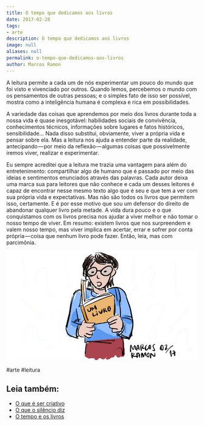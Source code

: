 ```yaml
---
title: O tempo que dedicamos aos livros
date: 2017-02-28
tags:
- arte
description: O tempo que dedicamos aos livros
image: null
aliases: null
permalink: o-tempo-que-dedicamos-aos-livros
author: Marcos Ramon
---
```

A leitura permite a cada um de nós experimentar um pouco do mundo que foi visto e vivenciado por outros. Quando lemos, percebemos o mundo com os pensamentos de outras pessoas; e o simples fato de isso ser possível, mostra como a inteligência humana é complexa e rica em possibilidades.

A variedade das coisas que aprendemos por meio dos livros durante toda a nossa vida é quase inesgotável: habilidades sociais de convivência, conhecimentos técnicos, informações sobre lugares e fatos históricos, sensibilidade... Nada disso substitui, obviamente, viver a própria vida e pensar sobre ela. Mas a leitura nos ajuda a entender parte da realidade, antecipando — por meio da reflexão — algumas coisas que possivelmente iremos viver, realizar e experimentar.

Eu sempre acreditei que a leitura me trazia uma vantagem para além do entretenimento: compartilhar algo de humano que é passado por meio das ideias e sentimentos enunciados através das palavras. Cada autor deixa uma marca sua para leitores que não conhece e cada um desses leitores é capaz de encontrar nesse mesmo texto algo que é seu e que tem a ver com sua própria vida e expectativas. Mas não são todos os livros que permitem isso, certamente. E é por esse motivo que sou um defensor do direito de abandonar qualquer livro pela metade. A vida dura pouco e o que conquistamos com os livros precisa nos ajudar a viver melhor e não tomar o nosso tempo de viver. Em resumo: existem livros que nos surpreendem e valem nosso tempo, mas viver implica em acertar, errar e sofrer por conta própria — coisa que nenhum livro pode fazer. Então, leia, mas com parcimônia.

<img src="/assets/img/o-tempo-que-dedicamos-aos livros-medium.png">


#arte #leitura<div class="leia-tambem" markdown="1">
## Leia também:

- <a href="/o-que-e-ser-criativo">O que é ser criativo</a>
- <a href="/o-que-o-silencio-diz">O que o silêncio diz</a>
- <a href="/o-tempo-e-os-livros">O tempo e os livros</a>
</div>